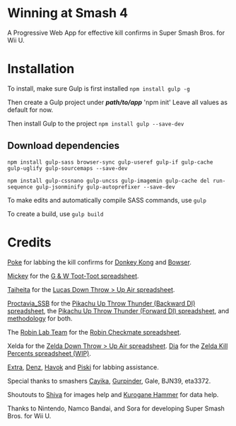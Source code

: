 # Winning at Smash 4
A Progressive Web App for effective kill confirms in Super Smash Bros. for Wii U.

# Installation
To install, make sure Gulp is first installed `npm install gulp -g`

Then create a Gulp project under **_path/to/app_** 'npm init'
Leave all values as default for now.

Then install Gulp to the project `npm install gulp --save-dev`

## Download dependencies

`npm install gulp-sass browser-sync gulp-useref gulp-if gulp-cache gulp-uglify gulp-sourcemaps --save-dev`


`npm install gulp-cssnano gulp-uncss gulp-imagemin gulp-cache del run-sequence gulp-jsonminify gulp-autoprefixer --save-dev`

To make edits and automatically compile SASS commands, use `gulp`

To create a build, use `gulp build`

# Credits

<a href="https://twitter.com/TheVonDk" target="_blank" rel="noopener">Poke</a> for labbing the kill confirms for <a href="https://docs.google.com/spreadsheets/d/1OvUy2gsTrUj96cAHSkSIZHGnUaaS-UrX6SdFKyctNmU/edit#gid=932844731" target="_blank" rel="noopener">Donkey Kong</a> and <a href="https://docs.google.com/spreadsheets/d/1bGbb7fiX1W0Oer58yf6Kcwtx_zgxg--WYGrUpxTjRpk/edit#gid=432871589" target="_blank" rel="noopener">Bowser</a>.

<a href="https://twitter.com/houseoffastfood" target="_blank" rel="noopener">Mickey</a> for the <a href="https://docs.google.com/spreadsheets/d/1AxpLDkDltkjAND819JrbgfIgPH_pjkeFPhjpzXPDgP0/edit#gid=0" target="_blank" rel="noopener">G &amp; W Toot-Toot spreadsheet</a>.

<a href="https://twitter.com/Tihit212" target="_blank" rel="noopener">Taiheita</a> for the <a href="https://docs.google.com/spreadsheets/d/1wIHQkV-RTsKBQq9_aBrP2yE9B55gCeN2cbilx3InPYo/edit#gid=1136269350" target="_blank" rel="noopener">Lucas Down Throw > Up Air spreadsheet</a>.

<a href="https://twitter.com/Proctavia_SSB" target="_blank" rel="noopener">Proctavia_SSB</a> for the <a href="https://docs.google.com/spreadsheets/d/18cuJYFSAsserv-yDggpbPv7QFLA62V3kneu86scL6EM" target="_blank" rel="noopener">Pikachu Up Throw Thunder (Backward DI) spreadsheet</a>, the <a href="https://docs.google.com/spreadsheets/d/18cuJYFSAsserv-yDggpbPv7QFLA62V3kneu86scL6EM" target="_blank" rel="noopener">Pikachu Up Throw Thunder (Forward DI) spreadsheet</a>, and <a href="https://docs.google.com/document/d/17TiS0CGt1h08FEuOln9kBfAQYk81K0QX6Pc3kXS15pI" target="_blank" rel="noopener">methodology</a> for both. 

The <a href="https://twitter.com/robinlabteam" target="_blank" rel="noopener">Robin Lab Team</a> for the <a href="https://docs.google.com/spreadsheets/d/1VNYNt0JFe7ak02Db_Ds1Y1QdoK7muOaPSqqd0c5JOUs/edit#gid=0" target="_blank" rel="noopener">Robin Checkmate spreadsheet</a>.

Xelda for the <a href="https://docs.google.com/spreadsheets/d/1zd5Ky1MR9ECFCtKRlfyQ77YNT9gAZ7GNXJkqZGVgmoI/edit#gid=511032032" target="_blank" rel="noopener">Zelda Down Throw > Up Air spreadsheet</a>. <a href="https://twitter.com/BanZelda" target="_blank" rel="noopener">Dia</a> for the <a href="https://docs.google.com/spreadsheets/d/1DJ6nOhD5csa5xEgPvgCXMXKR-Gsy_WwbtJARkbCxTIA/edit#gid=0" target="_blank" rel="noopener">Zelda Kill Percents spreadsheet (WIP)</a>.

<a href="https://twitter.com/unwnded?lang=en" target="_blank" rel="noopener">Extra</a>, <a href="https://twitter.com/Dsafunky1" target="_blank" rel="noopener">Denz</a>, <a href="https://twitter.com/Havok_96" target="_blank" rel="noopener">Havok</a> and <a href="https://twitter.com/JPiskopos" target="_blank" rel="noopener">Piski</a> for labbing assistance.

Special thanks to smashers <a href="https://twitter.com/cayiika" target="_blank" rel="noopener">Cayika</a>, <a href="https://twitter.com/Gurpwnder" target="_blank" rel="noopener">Gurpinder</a>, Gale, BJN39, eta3372.

Shoutouts to <a href="https://twitter.com/frappesnowland" target="_blank" rel="noopener">Shiva</a> for images help and <a href="https://twitter.com/KuroganeHammer" target="_blank" rel="noopener">Kurogane Hammer</a> for data help.

Thanks to Nintendo, Namco Bandai, and Sora for developing Super Smash Bros. for Wii U.